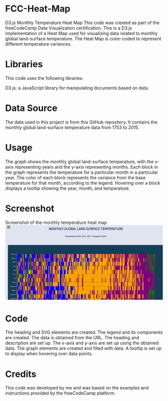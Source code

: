 # FCC-Heat-Map
D3.js Monthly Temperature Heat Map
This code was created as part of the freeCodeCamp Data Visualization certification.
This is a D3.js implementation of a Heat Map used for visualizing data related to monthly global land-surface temperature. The Heat Map is color-coded to represent different temperature variances.

# Libraries
This code uses the following libraries:

D3.js: a JavaScript library for manipulating documents based on data.

# Data Source
The data used in this project is from this GitHub repository. It contains the monthly global land-surface temperature data from 1753 to 2015.

# Usage
The graph shows the monthly global land-surface temperature, with the x-axis representing years and the y-axis representing months. Each block in the graph represents the temperature for a particular month in a particular year.
The color of each block represents the variance from the base temperature for that month, according to the legend. Hovering over a block displays a tooltip showing the year, month, and temperature.

# Screenshot
Screenshot of the monthly temperature heat map
![Image](heatmap.jpg)


# Code
The heading and SVG elements are created.
The legend and its components are created.
The data is obtained from the URL.
The heading and description are set up.
The x-axis and y-axis are set up using the obtained data.
The graph elements are created and filled with data.
A tooltip is set up to display when hovering over data points.

# Credits
This code was developed by me and was based on the examples and instructions provided by the freeCodeCamp platform.
